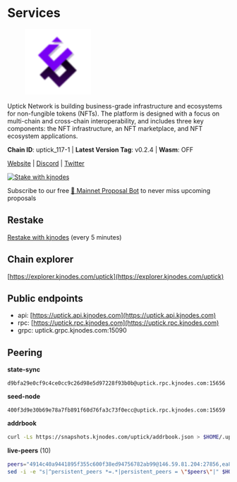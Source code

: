 # Services

<figure><img src="https://raw.githubusercontent.com/kj89/cosmos-images/main/logos/uptick.png" width="150" alt=""><figcaption></figcaption></figure>

Uptick Network is building business-grade infrastructure and  ecosystems for non-fungible tokens (NFTs). The platform is  designed with a focus on multi-chain and cross-chain interoperability,  and includes three key components: the NFT infrastructure, an NFT  marketplace, and NFT ecosystem applications.

**Chain ID**: uptick_117-1 | **Latest Version Tag**: v0.2.4 | **Wasm**: OFF

[Website](https://uptick.network) | [Discord](https://discord.gg/UzeHS7fu5H) | [Twitter](https://twitter.com/uptickproject)

[![Stake with kjnodes](https://i.ibb.co/cr44Q8j/button-stake-with-kjnodes.png)](https://restake.app/uptick/uptickvaloper1jqpaf0vgzlxvjx5meq8huweuv2nguqe20seefq)

Subscribe to our free [🤖 Mainnet Proposal Bot](https://t.me/kjnodes_proposal_bot) to never miss upcoming proposals

## Restake

[Restake with kjnodes](https://restake.app/uptick/uptickvaloper1jqpaf0vgzlxvjx5meq8huweuv2nguqe20seefq) (every 5 minutes)
## Chain explorer
[https://explorer.kjnodes.com/uptick](https://explorer.kjnodes.com/uptick)

## Public endpoints

* api: [https://uptick.api.kjnodes.com](https://uptick.api.kjnodes.com)
* rpc: [https://uptick.rpc.kjnodes.com](https://uptick.rpc.kjnodes.com)
* grpc: uptick.grpc.kjnodes.com:15090

## Peering

**state-sync**

```text
d9bfa29e0cf9c4ce0cc9c26d98e5d97228f93b0b@uptick.rpc.kjnodes.com:15656
```

**seed-node**

```text
400f3d9e30b69e78a7fb891f60d76fa3c73f0ecc@uptick.rpc.kjnodes.com:15659
```

**addrbook**
```bash
curl -Ls https://snapshots.kjnodes.com/uptick/addrbook.json > $HOME/.uptickd/config/addrbook.json
```

**live-peers** (10)
```bash
peers="4914c40a9441895f355c600f38ed94756782ab99@146.59.81.204:27856,ea83a93c2878af90d034138fc5026218fb89d0d2@69.197.19.36:21656,d9bfa29e0cf9c4ce0cc9c26d98e5d97228f93b0b@65.109.88.38:15656,b45ee634889abf61c7212b03dbddb853a8a3bc09@185.48.24.112:15656,90c0c03d27e5b4354bffb709d28340f2657ca1c7@138.201.121.185:26679,250c98d4975ae9a12ed7dfcd5a7cf76b470e49a6@65.21.108.180:26656,ee045c74c0678f1122650a3a5223923977cae1b3@65.109.93.152:30656,03d4bd74d72794fefc260008943d48dc502b7518@65.108.232.168:34656,14ca9d73314dd519bc0b0be8511c88f85fe6873e@46.4.81.204:17656,e8704845eaa0f3d39fcdc9c4065f3beb344384db@142.132.152.46:27656"
sed -i -e "s|^persistent_peers *=.*|persistent_peers = \"$peers\"|" $HOME/.uptickd/config/config.toml
```
